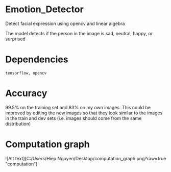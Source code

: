 # Emotion_Detector
Detect facial expression using opencv and linear algebra

The model detects if the person in the image is sad, neutral, happy, or surprised

# Dependencies

`tensorflow, opencv`

# Accuracy

99.5% on the training set and 83% on my own images. This could be improved by editing the new images so that they look similar to the images in the train and dev sets (i.e. images should come from the same distribution)

# Computation graph

![Alt text](C:/Users/Hiep Nguyen/Desktop/computation_graph.png?raw=true "computation")